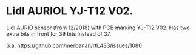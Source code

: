 # Lidl AURIOL YJ-T12 V02.

Lidl AURIO sensor (from 12/2018) with PCB marking YJ-T12 V02.
Has two extra bits in front for 39 bits instead of 37.

S.a. https://github.com/merbanan/rtl_433/issues/1080
